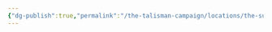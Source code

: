 ```yaml
---
{"dg-publish":true,"permalink":"/the-talisman-campaign/locations/the-sunken-spire/levels-players/11th/","noteIcon":""}
---
```


